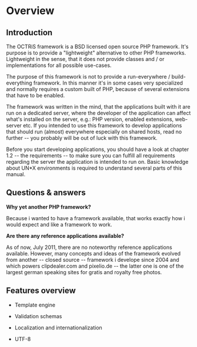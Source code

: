 Overview
========

Introduction
------------

The OCTRiS framework is a BSD licensed open source PHP framework. It's 
purpose is to provide a "lightweight" alternative to other PHP frameworks. 
Lightweight in the sense, that it does not provide classes and / or 
implementations for all possible use-cases. 

The purpose of this framework is not to provide a run-everywhere / build-
everything framework. In this manner it's in some cases very specialized 
and normally requires a custom built of PHP, because of several extensions
that have to be enabled.

The framework was written in the mind, that the applications built with it
are run on a dedicated server, where the developer of the application can
affect what's installed on the server, e.g.: PHP version, enabled extensions,
web-server etc. If you intended to use this framework to develop applications
that should run (almost) everywhere especially on shared hosts, read no 
further -- you probably will be out of luck with this framework.

Before you start developing applications, you should have a look at chapter
1.2 -- the requirements -- to make sure you can fulfill all requirements 
regarding the server the application is intended to run on. Basic knowledge
about UN\*X environments is required to understand several parts of this
manual.

Questions & answers
-------------------

**Why yet another PHP framework?**

Because i wanted to have a framework available, that works exactly how
i would expect and like a framework to work.
    
**Are there any reference applications available?**

As of now, July 2011, there are no noteworthy reference applications available. 
However, many concepts and ideas of the framework evolved from another -- 
closed source -- framework i develope since 2004 and which powers clipdealer.com 
and pixelio.de -- the latter one is one of the largest german speaking sites for 
gratis and royalty free photos.

Features overview
-----------------

*   Template engine

*   Validation schemas

*   Localization and internationalization

*   UTF-8
